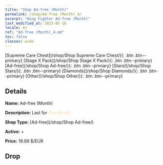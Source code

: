 ```yaml
---
title: "Shop Ad-free (Month)"
permalink: /shop/Ad-free (Month)_4/
excerpt: "Wing Fighter Ad-free (Month)"
last_modified_at: 2023-07-16
locale: en
ref: "Ad-free (Month)_4.md"
toc: false
classes: wide
---
```



  [Supreme Care Chest](/shop/Shop Supreme Care Chest/){: .btn .btn--primary}   [Stage X Pack](/shop/Shop Stage X Pack/){: .btn .btn--primary}   [Ad-free](/shop/Shop Ad-free/){: .btn .btn--primary}   [Stars](/shop/Shop Stars/){: .btn .btn--primary}   [Diamonds](/shop/Shop Diamonds/){: .btn .btn--primary}   [Other](/shop/Shop Other/){: .btn .btn--primary} 

## Details

 **Name:** Ad-free (Month) 

 **Description:** Last for <span style="color: #FEDC98">One Month</span><br/><span style="color: #ffffff;"></span>

 **Shop Type:** [Ad-free](/shop/Shop Ad-free/)

 **Active:** + 

 **Price:** 19.99 $/EUR 

## Drop


